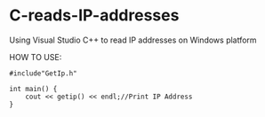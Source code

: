 # C-reads-IP-addresses
Using Visual Studio C++ to read IP addresses on Windows platform

HOW TO USE:
```
#include"GetIp.h"

int main() {
	cout << getip() << endl;//Print IP Address
}
```
